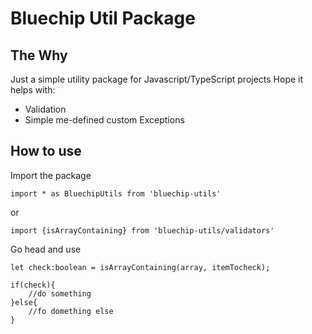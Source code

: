 # Bluechip Util Package

## The Why

Just a simple utility package for Javascript/TypeScript projects
Hope it helps with:

- Validation
- Simple me-defined custom Exceptions

## How to use

Import the package

```
import * as BluechipUtils from 'bluechip-utils'

```

or

```
import {isArrayContaining} from 'bluechip-utils/validators'

```

Go head and use

```
let check:boolean = isArrayContaining(array, itemTocheck);

if(check){
    //do something
}else{
    //fo domething else
}


```
